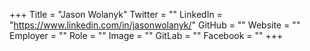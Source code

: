 +++
Title = "Jason Wolanyk"
Twitter = ""
LinkedIn = "https://www.linkedin.com/in/jasonwolanyk/"
GitHub = ""
Website = ""
Employer = ""
Role = ""
Image = ""
GitLab = ""
Facebook = ""
+++
